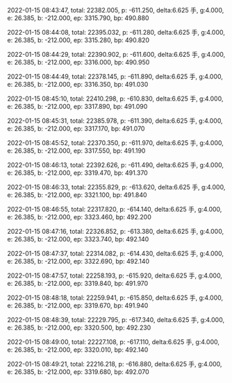 2022-01-15 08:43:47, total: 22382.005, p: -611.250, delta:6.625 手, g:4.000, e: 26.385, b: -212.000, ep: 3315.790, bp: 490.880

2022-01-15 08:44:08, total: 22395.032, p: -611.280, delta:6.625 手, g:4.000, e: 26.385, b: -212.000, ep: 3315.280, bp: 490.820

2022-01-15 08:44:29, total: 22390.902, p: -611.600, delta:6.625 手, g:4.000, e: 26.385, b: -212.000, ep: 3316.000, bp: 490.950

2022-01-15 08:44:49, total: 22378.145, p: -611.890, delta:6.625 手, g:4.000, e: 26.385, b: -212.000, ep: 3316.350, bp: 491.030

2022-01-15 08:45:10, total: 22410.298, p: -610.830, delta:6.625 手, g:4.000, e: 26.385, b: -212.000, ep: 3317.890, bp: 491.090

2022-01-15 08:45:31, total: 22385.978, p: -611.390, delta:6.625 手, g:4.000, e: 26.385, b: -212.000, ep: 3317.170, bp: 491.070

2022-01-15 08:45:52, total: 22370.350, p: -611.970, delta:6.625 手, g:4.000, e: 26.385, b: -212.000, ep: 3317.550, bp: 491.190

2022-01-15 08:46:13, total: 22392.626, p: -611.490, delta:6.625 手, g:4.000, e: 26.385, b: -212.000, ep: 3319.470, bp: 491.370

2022-01-15 08:46:33, total: 22355.829, p: -613.620, delta:6.625 手, g:4.000, e: 26.385, b: -212.000, ep: 3321.100, bp: 491.840

2022-01-15 08:46:55, total: 22317.820, p: -614.140, delta:6.625 手, g:4.000, e: 26.385, b: -212.000, ep: 3323.460, bp: 492.200

2022-01-15 08:47:16, total: 22326.852, p: -613.380, delta:6.625 手, g:4.000, e: 26.385, b: -212.000, ep: 3323.740, bp: 492.140

2022-01-15 08:47:37, total: 22314.082, p: -614.430, delta:6.625 手, g:4.000, e: 26.385, b: -212.000, ep: 3322.690, bp: 492.140

2022-01-15 08:47:57, total: 22258.193, p: -615.920, delta:6.625 手, g:4.000, e: 26.385, b: -212.000, ep: 3319.840, bp: 491.970

2022-01-15 08:48:18, total: 22259.941, p: -615.850, delta:6.625 手, g:4.000, e: 26.385, b: -212.000, ep: 3319.670, bp: 491.940

2022-01-15 08:48:39, total: 22229.795, p: -617.340, delta:6.625 手, g:4.000, e: 26.385, b: -212.000, ep: 3320.500, bp: 492.230

2022-01-15 08:49:00, total: 22227.108, p: -617.110, delta:6.625 手, g:4.000, e: 26.385, b: -212.000, ep: 3320.010, bp: 492.140

2022-01-15 08:49:21, total: 22216.218, p: -616.880, delta:6.625 手, g:4.000, e: 26.385, b: -212.000, ep: 3319.680, bp: 492.070